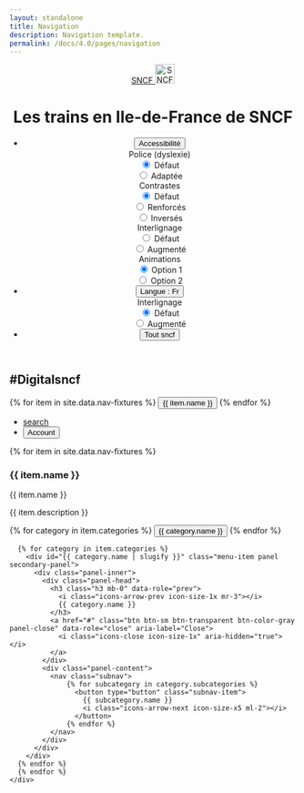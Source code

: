 ```yaml
---
layout: standalone
title: Navigation
description: Navigation template.
permalink: /docs/4.0/pages/navigation
---
```


<header class="mastheader" data-component="mastheader">
  <div class="container">
    <div class="d-flex align-items-center">
      <div class="mastheader-logo">
        <a href="/docs" class="d-block">
          <span class="sr-only">SNCF</span>
          <img alt="SNCF" class="d-block" src="{{ site.baseurl }}/assets/img/brand/sncf-logo.png" width="34" />
        </a>
      </div>
      <h1 class="mastheader-title">Les trains en Ile-de-France de SNCF</h1>
    </div>
    <ul class="mastheader-toolbar mb-0 d-none d-md-flex">
      <li class="mastheader-toolbar-item dropdown">
        <button type="button" class="dropdown-toggle" data-toggle="dropdown" aria-haspopup="true" aria-expanded="false">Accessibilité <i class="icons-arrow-down icon-size-x5 ml-2"></i></button>
        <div class="dropdown-menu dropdown-menu-right">
          <i class="dropdown-close icons-close icon-size-x75"></i>
          <div data-role="stop-propagation">
            <div class="mb-3">
              <label class="w-100 text-white font-weight-medium mb-2">Police (dyslexie)</label>
              <div class="options-control options-control-lg">
                <div class="options-item">
                  <input type="radio" name="typography" id="typography-default" class="sr-only" checked/>
                  <label class="options-btn font-weight-medium" for="typography-default">Défaut</label>
                </div>
                <div class="options-item">
                  <input type="radio" name="typography" id="typography-adapted" class="sr-only"/>
                  <label class="options-btn font-weight-medium" for="typography-adapted">Adaptée</label>
                </div>
              </div>
            </div>
            <div class="mb-3">
              <label class="w-100 text-white font-weight-medium mb-2">Contrastes</label>
              <div class="options-control options-control-lg">
                <div class="options-item">
                  <input type="radio" name="contrast" id="contrast-default" class="sr-only" checked/>
                  <label class="options-btn font-weight-medium" for="contrast-default">Défaut</label>
                </div>
                <div class="options-item">
                  <input type="radio" name="contrast" id="contrast-strong" class="sr-only"/>
                  <label class="options-btn font-weight-medium" for="contrast-strong">Renforcés</label>
                </div>
                <div class="options-item">
                  <input type="radio" name="contrast" id="contrast-inverted" class="sr-only"/>
                  <label class="options-btn font-weight-medium" for="contrast-inverted">Inversés</label>
                </div>
              </div>
            </div>
            <div class="mb-3">
              <label class="w-100 text-white font-weight-medium mb-2">Interlignage</label>
              <div class="options-control options-control-lg">
                <div class="options-item">
                  <input type="radio" name="lineheight" id="lineheight-default" class="sr-only" checked/>
                  <label class="options-btn font-weight-medium" for="lineheight-default">Défaut</label>
                </div>
                <div class="options-item">
                  <input type="radio" name="lineheight" id="lineheight-increases" class="sr-only"/>
                  <label class="options-btn font-weight-medium" for="lineheight-increases">Augmenté</label>
                </div>
              </div>
            </div>
            <div>
              <label class="w-100 text-white font-weight-medium mb-2">Animations</label>
              <div class="options-control options-control-lg">
                <div class="options-item">
                  <input type="radio" name="animations" id="enabled" class="sr-only" checked/>
                  <label class="options-btn font-weight-medium" for="enabled">Option 1</label>
                </div>
                <div class="options-item">
                  <input type="radio" name="animations" id="disabled" class="sr-only"/>
                  <label class="options-btn font-weight-medium" for="disabled">Option 2</label>
                </div>
              </div>
            </div>
          </div>
        </div>
      </li>
      <li class="mastheader-toolbar-item dropdown">
        <button type="button" class="dropdown-toggle" data-toggle="dropdown" aria-haspopup="true" aria-expanded="false">Langue : Fr <i class="icons-arrow-down icon-size-x5 ml-2"></i></button>
        <div class="dropdown-menu dropdown-menu-right">
          <i class="dropdown-close icons-close icon-size-x75"></i>
          <div data-role="stop-propagation">
            <div class="mb-3">
              <label class="w-100 text-white font-weight-medium mb-2">Interlignage</label>
              <div class="options-control options-control-lg">
                <div class="options-item">
                  <input type="radio" name="lineheight" id="lineheight-default" class="sr-only" checked/>
                  <label class="options-btn font-weight-medium" for="lineheight-default">Défaut</label>
                </div>
                <div class="options-item">
                  <input type="radio" name="lineheight" id="lineheight-increases" class="sr-only"/>
                  <label class="options-btn font-weight-medium" for="lineheight-increases">Augmenté</label>
                </div>
              </div>
            </div>
          </div>
        </div>
      </li>
      <li class="mastheader-toolbar-item mastheader-toolbar-item-lg">
        <button type="button">Tout sncf <i class="icons-options ml-3"></i></button>
      </li>
    </ul>
  </div>
</header>
<div class="mastnav" data-component="mastnav">
  <div class="actionbar">
    <div class="container">
      <h2 class="mb-0">#Digitalsncf</h2>
      <div class="actionbar-menu">
        <nav class="nav">
          {% for item in site.data.nav-fixtures %}
            <button type="button" class="nav-item" data-role="main-toggle" data-target="#{{ item.name | slugify }}">
              {{ item.name }}
              <i class="icons-arrow-next icon-size-x5 ml-2"></i>
            </button>
          {% endfor %}
        </nav>
      </div>
      <ul class="toolbar mb-0">
        <li class="toolbar-item">
          <a href="#" class="btn btn-sm btn-transparent btn-color-gray toolbar-item-spacing">
            <span class="sr-only">search</span>
            <i class="icons-search icon-size-1x25"></i>
          </a>
        </li>
        <li class="toolbar-item">
          <button class="btn btn-sm btn-transparent btn-color-gray toolbar-item-spacing">
            <span class="sr-only">Account</span>
            <i class="icons-account-offline icon-size-1x50"></i>
          </button>
        </li>
      </ul>
    </div>
  </div>

  <div class="menu" data-role="menu">
    <div class="container">
      {% for item in site.data.nav-fixtures %}
        <div id="{{ item.name | slugify }}" class="menu-item panel primary-panel">
          <div class="panel-inner">
            <div class="panel-head">
              <h3 class="h3 mb-0" data-role="prev">
                <i class="icons-arrow-prev icon-size-1x mr-3"></i>
                {{ item.name }}
              </h3>
              <a href="#" class="btn btn-sm btn-transparent btn-color-gray panel-close" data-role="close" aria-label="Close">
                <i class="icons-close icon-size-1x" aria-hidden="true"></i>
              </a>
            </div>
            <div class="panel-content">
              <div class="panel-lead">
                <div class="h3 mb-4 text-white font-weight-medium">{{ item.name }}</div>
                <p>{{ item.description }}</p>
              </div>
              <nav class="subnav">
                {% for category in item.categories %}
                  <button type="button" class="subnav-item" data-role="sub-toggle" data-target="#{{ category.name | slugify }}">
                    {{ category.name }}
                    <i class="icons-arrow-next icon-size-x5 ml-2"></i>
                  </button>
                {% endfor %}
              </nav>
            </div>
          </div>
        </div>

      {% for category in item.categories %}
        <div id="{{ category.name | slugify }}" class="menu-item panel secondary-panel">
          <div class="panel-inner">
            <div class="panel-head">
              <h3 class="h3 mb-0" data-role="prev">
                <i class="icons-arrow-prev icon-size-1x mr-3"></i>
                {{ category.name }}
              </h3>
              <a href="#" class="btn btn-sm btn-transparent btn-color-gray panel-close" data-role="close" aria-label="Close">
                <i class="icons-close icon-size-1x" aria-hidden="true"></i>
              </a>
            </div>
            <div class="panel-content">
              <nav class="subnav">
                  {% for subcategory in category.subcategories %}
                    <button type="button" class="subnav-item">
                      {{ subcategory.name }}
                      <i class="icons-arrow-next icon-size-x5 ml-2"></i>
                    </button>
                  {% endfor %}
              </nav>
            </div>
          </div>
        </div>
      {% endfor %}
      {% endfor %}
    </div>
  </div>
</div>
